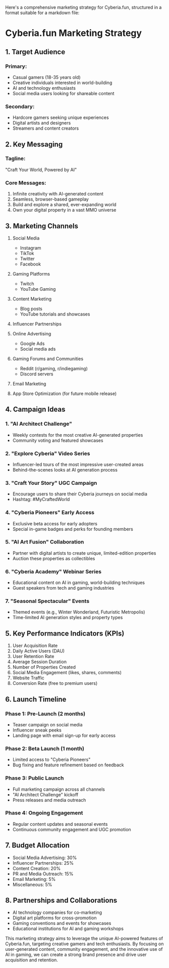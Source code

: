 Here's a comprehensive marketing strategy for Cyberia.fun, structured in a format suitable for a
markdown file:

# Cyberia.fun Marketing Strategy

## 1. Target Audience

### Primary:

-   Casual gamers (18-35 years old)
-   Creative individuals interested in world-building
-   AI and technology enthusiasts
-   Social media users looking for shareable content

### Secondary:

-   Hardcore gamers seeking unique experiences
-   Digital artists and designers
-   Streamers and content creators

## 2. Key Messaging

### Tagline:

"Craft Your World, Powered by AI"

### Core Messages:

1. Infinite creativity with AI-generated content
2. Seamless, browser-based gameplay
3. Build and explore a shared, ever-expanding world
4. Own your digital property in a vast MMO universe

## 3. Marketing Channels

1. Social Media

    - Instagram
    - TikTok
    - Twitter
    - Facebook

2. Gaming Platforms

    - Twitch
    - YouTube Gaming

3. Content Marketing

    - Blog posts
    - YouTube tutorials and showcases

4. Influencer Partnerships

5. Online Advertising

    - Google Ads
    - Social media ads

6. Gaming Forums and Communities

    - Reddit (r/gaming, r/indiegaming)
    - Discord servers

7. Email Marketing

8. App Store Optimization (for future mobile release)

## 4. Campaign Ideas

### 1. "AI Architect Challenge"

-   Weekly contests for the most creative AI-generated properties
-   Community voting and featured showcases

### 2. "Explore Cyberia" Video Series

-   Influencer-led tours of the most impressive user-created areas
-   Behind-the-scenes looks at AI generation process

### 3. "Craft Your Story" UGC Campaign

-   Encourage users to share their Cyberia journeys on social media
-   Hashtag: #MyCraftedWorld

### 4. "Cyberia Pioneers" Early Access

-   Exclusive beta access for early adopters
-   Special in-game badges and perks for founding members

### 5. "AI Art Fusion" Collaboration

-   Partner with digital artists to create unique, limited-edition properties
-   Auction these properties as collectibles

### 6. "Cyberia Academy" Webinar Series

-   Educational content on AI in gaming, world-building techniques
-   Guest speakers from tech and gaming industries

### 7. "Seasonal Spectacular" Events

-   Themed events (e.g., Winter Wonderland, Futuristic Metropolis)
-   Time-limited AI generation styles and property types

## 5. Key Performance Indicators (KPIs)

1. User Acquisition Rate
2. Daily Active Users (DAU)
3. User Retention Rate
4. Average Session Duration
5. Number of Properties Created
6. Social Media Engagement (likes, shares, comments)
7. Website Traffic
8. Conversion Rate (free to premium users)

## 6. Launch Timeline

### Phase 1: Pre-Launch (2 months)

-   Teaser campaign on social media
-   Influencer sneak peeks
-   Landing page with email sign-up for early access

### Phase 2: Beta Launch (1 month)

-   Limited access to "Cyberia Pioneers"
-   Bug fixing and feature refinement based on feedback

### Phase 3: Public Launch

-   Full marketing campaign across all channels
-   "AI Architect Challenge" kickoff
-   Press releases and media outreach

### Phase 4: Ongoing Engagement

-   Regular content updates and seasonal events
-   Continuous community engagement and UGC promotion

## 7. Budget Allocation

-   Social Media Advertising: 30%
-   Influencer Partnerships: 25%
-   Content Creation: 20%
-   PR and Media Outreach: 15%
-   Email Marketing: 5%
-   Miscellaneous: 5%

## 8. Partnerships and Collaborations

-   AI technology companies for co-marketing
-   Digital art platforms for cross-promotion
-   Gaming conventions and events for showcases
-   Educational institutions for AI and gaming workshops

This marketing strategy aims to leverage the unique AI-powered features of Cyberia.fun,
targeting creative gamers and tech enthusiasts. By focusing on user-generated content, community
engagement, and the innovative use of AI in gaming, we can create a strong brand presence and drive
user acquisition and retention.
